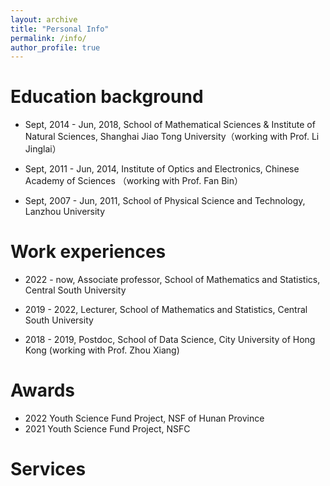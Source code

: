 ```yaml
---
layout: archive
title: "Personal Info"
permalink: /info/
author_profile: true
---
```



Education background
======
- Sept, 2014 - Jun, 2018, School of Mathematical Sciences & Institute of Natural Sciences, Shanghai Jiao Tong University（working with Prof. Li Jinglai）

- Sept, 2011 - Jun, 2014, Institute of Optics and Electronics, Chinese Academy of Sciences （working with Prof. Fan Bin）

- Sept, 2007 - Jun, 2011, School of Physical Science and Technology, Lanzhou University


Work experiences
======
- 2022 - now,  Associate professor, School of Mathematics and Statistics, Central South University
  
- 2019 - 2022,  Lecturer, School of Mathematics and Statistics, Central South University

- 2018 - 2019, Postdoc, School of Data Science, City University of Hong Kong (working with Prof. Zhou Xiang)

Awards
======
- 2022 Youth Science Fund Project, NSF of Hunan Province
- 2021 Youth Science Fund Project, NSFC

Services
======